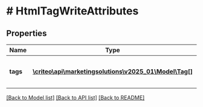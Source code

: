 # # HtmlTagWriteAttributes

## Properties

Name | Type | Description | Notes
------------ | ------------- | ------------- | -------------
**tags** | [**\criteo\api\marketingsolutions\v2025_01\Model\Tag[]**](Tag.md) | An array containing the html tags |

[[Back to Model list]](../../README.md#models) [[Back to API list]](../../README.md#endpoints) [[Back to README]](../../README.md)
